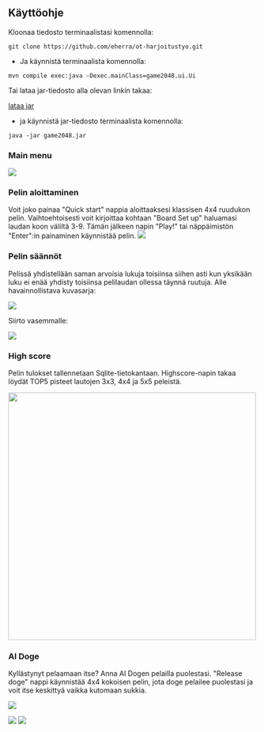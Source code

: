 ## Käyttöohje
Kloonaa tiedosto terminaalistasi komennolla:
```console
git clone https://github.com/eherra/ot-harjoitustyo.git
```
* Ja käynnistä terminaalista komennolla: 
```console
mvn compile exec:java -Dexec.mainClass=game2048.ui.Ui
```

Tai lataa jar-tiedosto alla olevan linkin takaa:

[lataa jar](https://github.com/eherra/ot-harjoitustyo/releases/tag/loppupalautus)

* ja käynnistä jar-tiedosto terminaalista komennolla:
```console
java -jar game2048.jar
```
### Main menu
<img src="https://github.com/eherra/ot-harjoitustyo/blob/main/dokumentaatio/kuvat/mainmenu.png"> 

### Pelin aloittaminen
Voit joko painaa "Quick start" nappia aloittaaksesi klassisen 4x4 ruudukon pelin.
Vaihtoehtoisesti voit kirjoittaa kohtaan "Board Set up" haluamasi laudan koon väliltä 3-9. Tämän jälkeen napin "Play!" tai näppäimistön "Enter":in painaminen käynnistää pelin. 
<img src="https://i.ibb.co/68kCg0V/Screen-Shot-2020-12-05-at-18-15-03.png"> 

### Pelin säännöt 
Pelissä yhdistellään saman arvoisia lukuja toisiinsa siihen asti kun yksikään luku ei enää yhdisty toisiinsa pelilaudan ollessa täynnä ruutuja. Alle havainnollistava kuvasarja:

<img src="https://i.ibb.co/D7Vjrv1/Screen-Shot-2020-12-05-at-18-15-31.png"> 

Siirto vasemmalle:

<img src="https://i.ibb.co/7QqmhzC/Screen-Shot-2020-12-05-at-18-15-40.png"> 

### High score
Pelin tulokset tallennetaan Sqlite-tietokantaan. Highscore-napin takaa löydät TOP5 pisteet lautojen 3x3, 4x4 ja 5x5 peleistä.

<img src="https://i.ibb.co/bsZM2gW/Screen-Shot-2020-12-05-at-18-16-20.png" width="501" heigth="315"> 

### AI Doge
Kyllästynyt pelaamaan itse? Anna AI Dogen pelailla puolestasi. 
"Release doge" nappi käynnistää 4x4 kokoisen pelin, jota doge pelailee puolestasi ja voit itse keskittyä vaikka kutomaan sukkia. 

<img src="https://i.ibb.co/g9VcG5N/Screen-Shot-2020-12-05-at-18-17-51.png">

<p float="left">
  <img src="https://i.ibb.co/SBHRVzn/Screen-Shot-2020-12-09-at-18-24-28.png width="301" heigth="387">
  <img src="https://i.ibb.co/sFWst0Z/Screen-Shot-2020-12-09-at-18-25-01.png width="301" heigth="400">
</p>

